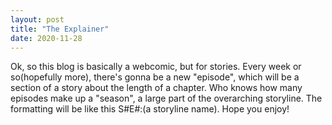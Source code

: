 ```yaml
---
layout: post
title: "The Explainer"
date: 2020-11-28
---
```


Ok, so this blog is basically a webcomic, but for stories.  Every week or so(hopefully more), there's gonna be a new "episode", which will be a section of a story about the length of a chapter.  Who knows how many episodes make up a "season", a large part of the overarching storyline.  The formatting will be like this S#E#:(a storyline name).  Hope you enjoy!
